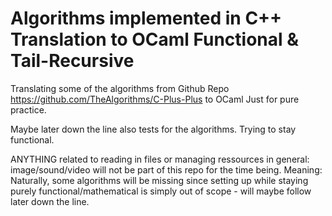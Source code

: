# Algorithms implemented in C++ Translation to OCaml Functional & Tail-Recursive
Translating some of the algorithms from Github Repo https://github.com/TheAlgorithms/C-Plus-Plus to OCaml
Just for pure practice.

Maybe later down the line also tests for the algorithms.
Trying to stay functional.

ANYTHING related to reading in files or  managing ressources in general: 
image/sound/video will not be part of this repo  for the time being.
Meaning: Naturally, some algorithms will be missing since setting up while staying purely functional/mathematical 
is simply out of scope - will maybe follow later down the line.

